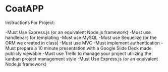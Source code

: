 # CoatAPP

Instructions For Project:

-Must Use Express.js (or an equivalent Node.js framework)
-Must use handlebars for templating
-Must use MySQL
-Must use Sequelize (or the ORM we created in class)
-Must use MVC
-Must implement authentication
-Must prepare a 10 minute presentation with a Google Slide Deck made publicly viewable
-Must use Trello to manage your project utilizing the kanban project management style
-Must Use Express.js (or an equivalent Node.js framework)
